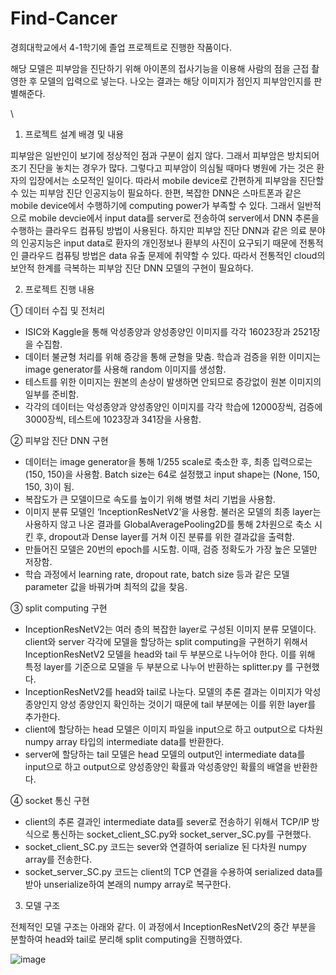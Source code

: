 # Find-Cancer

경희대학교에서 4-1학기에 졸업 프로젝트로 진행한 작품이다.

해당 모델은 피부암을 진단하기 위해 아이폰의 접사기능을 이용해 사람의 점을 근접 촬영한 후 모델의 입력으로 넣는다. 나오는 결과는 해당 이미지가 점인지 피부암인지를 판별해준다. 

\
1) 프로젝트 설계 배경 및 내용

피부암은 일반인이 보기에 정상적인 점과 구분이 쉽지 않다. 그래서 피부암은 방치되어 조기 진단을 놓치는 경우가 많다. 그렇다고 피부암이 의심될 때마다 병원에 가는 것은 환자의 입장에서는 소모적인 일이다. 따라서 mobile device로 간편하게 피부암을 진단할 수 있는 피부암 진단 인공지능이 필요하다.
한편, 복잡한 DNN은 스마트폰과 같은 mobile device에서 수행하기에 computing power가 부족할 수 있다. 그래서 일반적으로 mobile devcie에서 input data를 server로 전송하여 server에서 DNN 추론을 수행하는 클라우드 컴퓨팅 방법이 사용된다. 하지만 피부암 진단 DNN과 같은 의료 분야의 인공지능은 input data로 환자의 개인정보나 환부의 사진이 요구되기 때문에 전통적인 클라우드 컴퓨팅 방법은 data 유출 문제에 취약할 수 있다. 따라서 전통적인 cloud의 보안적 한계를 극복하는 피부암 진단 DNN 모델의 구현이 필요하다.



2) 프로젝트 진행 내용

① 데이터 수집 및 전처리
  - ISIC와 Kaggle을 통해 악성종양과 양성종양인 이미지를 각각 16023장과 2521장을 수집함.
  - 데이터 불균형 처리를 위해 증강을 통해 균형을 맞춤. 학습과 검증을 위한 이미지는 image generator를 사용해 random 이미지를 생성함. 
  - 테스트를 위한 이미지는 원본의 손상이 발생하면 안되므로 증강없이 원본 이미지의 일부를 준비함.
- 각각의 데이터는 악성종양과 양성종양인 이미지를 각각 학습에 12000장씩, 검증에 3000장씩, 테스트에 1023장과 341장을 사용함.

② 피부암 진단 DNN 구현
  - 데이터는 image generator을 통해 1/255 scale로 축소한 후, 최종 입력으로는 (150, 150)을 사용함. Batch size는 64로 설정했고 input shape는 (None, 150, 150, 3)이 됨.
  - 복잡도가 큰 모델이므로 속도를 높이기 위해 병렬 처리 기법을 사용함. 
  - 이미지 분류 모델인 ‘InceptionResNetV2’을 사용함. 불러온 모델의 최종 layer는 사용하지 않고 나온 결과를 GlobalAveragePooling2D를 통해 2차원으로 축소 시킨 후, dropout과 Dense layer를 거쳐 이진 분류를 위한 결과값을 출력함.
  - 만들어진 모델은 20번의 epoch를 시도함. 이때, 검증 정확도가 가장 높은 모델만 저장함. 
  - 학습 과정에서 learning rate, dropout rate, batch size 등과 같은 모델 parameter 값을 바꿔가며 최적의 값을 찾음.

③ split computing 구현
  - InceptionResNetV2는 여러 층의 복잡한 layer로 구성된 이미지 분류 모델이다. client와 server 각각에 모델을 할당하는 split computing을 구현하기 위해서 InceptionResNetV2 모델을 head와 tail 두 부분으로 나누어야 한다. 이를 위해 특정 layer를 기준으로 모델을 두 부분으로 나누어 반환하는 splitter.py 를 구현했다.
  - InceptionResNetV2를 head와 tail로 나눈다. 모델의 추론 결과는 이미지가 악성 종양인지 양성 종양인지 확인하는 것이기 때문에 tail 부분에는 이를 위한 layer를 추가한다.
  - client에 할당하는 head 모델은 이미지 파일을 input으로 하고 output으로 다차원 numpy array 타입의 intermediate data를 반환한다.
  - server에 할당하는 tail 모델은 head 모델의 output인 intermediate data를 input으로 하고 output으로 양성종양인 확률과 악성종양인 확률의 배열을 반환한다.

④ socket 통신 구현
  - client의 추론 결과인 intermediate data를 sever로 전송하기 위해서 TCP/IP 방식으로 통신하는 socket_client_SC.py와 socket_server_SC.py를 구현했다.
  - socket_client_SC.py 코드는 sever와 연결하여 serialize 된 다차원 numpy array를 전송한다.
  - socket_server_SC.py 코드는 client의 TCP 연결을 수용하여 serialized data를 받아 unserialize하여 본래의 numpy array로 복구한다.



3) 모델 구조

전체적인 모델 구조는 아래와 같다. 이 과정에서 InceptionResNetV2의 중간 부분을 분할하여 head와 tail로 분리해 split computing을 진행하였다.

![image](https://github.com/sawadi807/MyML/assets/139100722/9b5975b0-4624-483b-95bd-6c60f14bde19)




